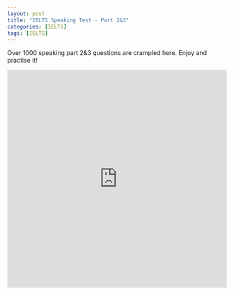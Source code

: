 ```yaml
---
layout: post
title: "IELTS Speaking Test - Part 2&3"
categories: [IELTS]
tags: [IELTS]
---
```


Over 1000 speaking part 2&3 questions are crampled here. Enjoy and practise it!

<iframe src="https://btcz.im/_pages/IELTS/speaking23.html" scrolling="yes" frameborder="0" style="position: relative; height: 500px; width: 100%;"></iframe>
